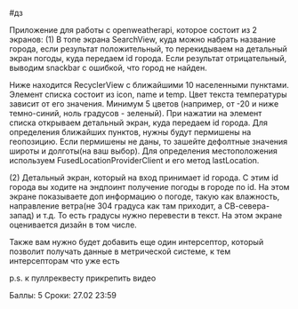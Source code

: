 #дз

Приложение для работы с openweatherapi, которое состоит из 2 экранов:
(1)
В топе экрана SearchView, куда можно набрать название города, если результат положительный, то перекидываем на детальный экран погоды, куда передаем id города. Если результат отрицательный, выводим snackbar с ошибкой, что город не найден.

Ниже находится RecyclerView с ближайшими 10 населенными пунктами. Элемент списка состоит из icon, name и temp. Цвет текста температуры зависит от его значения. Минимум 5 цветов (например, от -20 и ниже темно-синий, ноль градусов - зеленый).
При нажатии на элемент списка открываем детальный экран, куда передаем id города.
Для определения ближайших пунктов, нужны будут пермишены на геопозицию. Если пермишены не даны, то зашейте дефолтные значения широты и долготы(на ваш выбор).
Для определения местоположения используем FusedLocationProviderClient и его метод lastLocation.

(2)
Детальный экран, который на вход принимает id города. С этим id города вы ходите на эндпоинт получение погоды в городе по id.
На этом экране показываете доп информацию о погоде,  такую как влажность, направление ветра(не 304 градуса как там приходит, а СВ-севера-запад) и т.д. То есть градусы нужно перевести в текст. На этом экране оценивается дизайн в том числе.

Также вам нужно будет добавить еще один интерсептор, который позволит получать данные в метрической системе, к тем интерсепторам что уже есть

p.s. к пуллреквесту прикрепить видео

Баллы: 5
Сроки: 27.02 23:59
